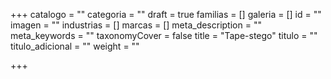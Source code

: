 +++
catalogo = ""
categoria = ""
draft = true
familias = []
galeria = []
id = ""
imagen = ""
industrias = []
marcas = []
meta_description = ""
meta_keywords = ""
taxonomyCover = false
title = "Tape-stego"
titulo = ""
titulo_adicional = ""
weight = ""

+++
